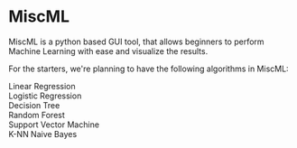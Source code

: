 # MiscML

MiscML is a python based GUI tool, that allows beginners to perform Machine Learning with ease and visualize the results.

For the starters, we're planning to have the following algorithms in MiscML:

Linear Regression <br>
Logistic Regression<br>
Decision Tree<br>
Random Forest<br>
Support Vector Machine<br>
K-NN
Naive Bayes
